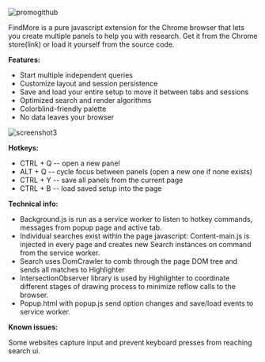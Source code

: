 ![promogithub](https://user-images.githubusercontent.com/27297124/227906313-a08a6ca4-a8a6-4c96-b913-053392bf4d77.png)


FindMore is a pure javascript extension for the Chrome browser that lets you create multiple panels to help you with research.
Get it from the Chrome store(link) or load it yourself from the source code.

<b>Features:</b>

* Start multiple independent queries
* Customize layout and session persistence
* Save and load your entire setup to move it between tabs and sessions
* Optimized search and render algorithms
* Colorblind-friendly palette
* No data leaves your browser

![screenshot3](https://user-images.githubusercontent.com/27297124/227904056-0afb85d0-9e2e-4db8-8d62-4cbc09df65de.png)


<b>Hotkeys: </b>

- CTRL + Q -- open a new panel
- ALT + Q -- cycle focus between panels (open a new one if none exists)
- CTRL + Y -- save all panels from the current page
- CTRL + B -- load saved setup into the page

<b>Technical info: </b>

- Background.js is run as a service worker to listen to hotkey commands, messages from popup page and active tab.
- Individual searches exist within the page javascript: Content-main.js is injected in every page and creates new Search instances on command from the service worker.
- Search uses DomCrawler to comb through the page DOM tree and sends all matches to Highlighter
- IntersectionObserver library is used by Highlighter to coordinate different stages of drawing process to minimize reflow calls to the browser.
- Popup.html with popup.js send option changes and save/load events to service worker.

<b>Known issues:</b>

Some websites capture input and prevent keyboard presses from reaching search ui.
